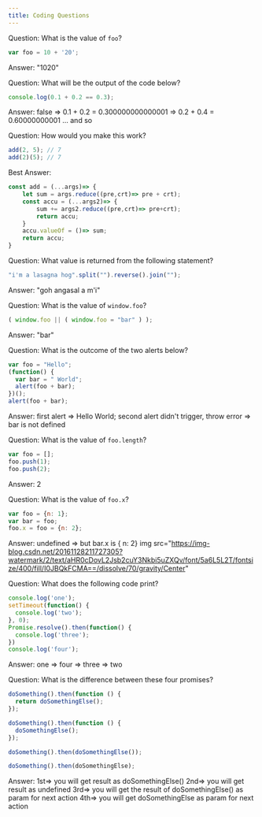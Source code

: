 ```yaml
---
title: Coding Questions
---
```


Question: What is the value of `foo`?
```javascript
var foo = 10 + '20';
```
Answer: "1020"

Question: What will be the output of the code below?
```javascript
console.log(0.1 + 0.2 == 0.3);
```
Answer: false => 0.1 + 0.2 = 0.300000000000001 => 0.2 + 0.4 = 0.60000000001 ... and so

Question: How would you make this work?
```javascript
add(2, 5); // 7
add(2)(5); // 7
```
Best Answer:
```javascript
const add = (...args)=> {
    let sum = args.reduce((pre,crt)=> pre + crt);
    const accu = (...args2)=> {
        sum += args2.reduce((pre,crt)=> pre+crt);
        return accu;
    }
    accu.valueOf = ()=> sum;
    return accu;
}
```

Question: What value is returned from the following statement?
```javascript
"i'm a lasagna hog".split("").reverse().join("");
```
Answer: "goh angasal a m'i"

Question: What is the value of `window.foo`?
```javascript
( window.foo || ( window.foo = "bar" ) );
```
Answer:  "bar"

Question: What is the outcome of the two alerts below?
```javascript
var foo = "Hello";
(function() {
  var bar = " World";
  alert(foo + bar);
})();
alert(foo + bar);
```
Answer: first alert => Hello World; second alert didn't trigger, throw error => bar is not defined

Question: What is the value of `foo.length`?
```javascript
var foo = [];
foo.push(1);
foo.push(2);
```
Answer: 2

Question: What is the value of `foo.x`?
```javascript
var foo = {n: 1};
var bar = foo;
foo.x = foo = {n: 2};
```
Answer: undefined => but bar.x is { n: 2} 
img src="https://img-blog.csdn.net/20161128211727305?watermark/2/text/aHR0cDovL2Jsb2cuY3Nkbi5uZXQv/font/5a6L5L2T/fontsize/400/fill/I0JBQkFCMA==/dissolve/70/gravity/Center"

Question: What does the following code print?
```javascript
console.log('one');
setTimeout(function() {
  console.log('two');
}, 0);
Promise.resolve().then(function() {
  console.log('three');
})
console.log('four');
```
Answer: one => four => three => two

Question: What is the difference between these four promises?
```javascript
doSomething().then(function () {
  return doSomethingElse();
});

doSomething().then(function () {
  doSomethingElse();
});

doSomething().then(doSomethingElse());

doSomething().then(doSomethingElse);
```
Answer: 
1st=> you will get result as doSomethingElse() 
2nd=> you will get result as undefined
3rd=> you will get the result of doSomethingElse() as param for next action
4th=> you will get doSomethingElse as param for next action
